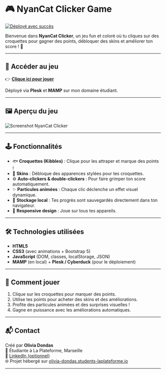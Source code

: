 # 🎮 NyanCat Clicker Game

[![Déployé avec succès](https://img.shields.io/website?down_color=red&down_message=offline&up_color=green&up_message=online&url=https%3A%2F%2Folivia-dondas.students-laplateforme.io%2Fnyancat%2Fcookie.html)](https://olivia-dondas.students-laplateforme.io/nyancat/cookie.html)

Bienvenue dans **NyanCat Clicker**, un jeu fun et coloré où tu cliques sur des croquettes pour gagner des points, débloquer des skins et améliorer ton score ! 🚀

---

## 🔗 Accéder au jeu

👉 **[Clique ici pour jouer](https://olivia-dondas.students-laplateforme.io/nyancat/cookie.html)**

Déployé via **Plesk** et **MAMP** sur mon domaine étudiant.

---

## 🖼️ Aperçu du jeu

![Screenshot NyanCat Clicker](screenshot.png) <!-- Tu peux remplacer "screenshot.png" par le nom réel de l’image si tu l’ajoutes dans le repo -->

---

## 🕹️ Fonctionnalités

- 🐟 **Croquettes (Kibbles)** : Clique pour les attraper et marque des points !
- 🎨 **Skins** : Débloque des apparences stylées pour tes croquettes.
- ⚙️ **Auto-clickers & double-clickers** : Pour faire grimper ton score automatiquement.
- ✨ **Particules animées** : Chaque clic déclenche un effet visuel dynamique.
- 💾 **Stockage local** : Tes progrès sont sauvegardés directement dans ton navigateur.
- 📱 **Responsive design** : Joue sur tous tes appareils.

---

## 🛠️ Technologies utilisées

- **HTML5**  
- **CSS3** (avec animations + Bootstrap 5)  
- **JavaScript** (DOM, classes, localStorage, JSON)  
- **MAMP** (en local) + **Plesk / Cyberduck** (pour le déploiement)  

---

## 🎨 Comment jouer

1. Clique sur les croquettes pour marquer des points.
2. Utilise tes points pour acheter des skins et des améliorations.
3. Profite des particules animées et des surprises visuelles !
4. Gagne en puissance avec les améliorations automatiques.

---

## 📬 Contact

Créé par **Olivia Dondas**  
📍 Étudiante à La Plateforme, Marseille  
💌 [LinkedIn (optionnel)](https://linkedin.com/in/tonprofil)  
🌐 Projet hébergé sur [olivia-dondas.students-laplateforme.io](https://olivia-dondas.students-laplateforme.io/nyancat/cookie.html)

---
